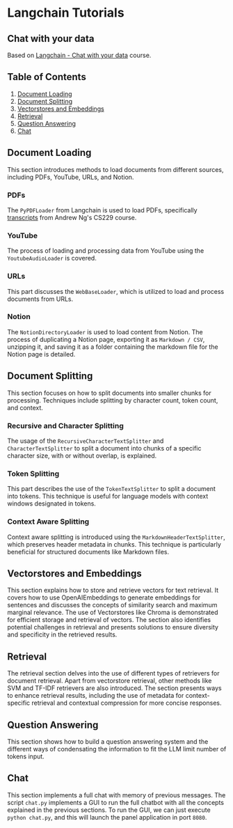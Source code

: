 # Langchain Tutorials

## Chat with your data

Based on [Langchain - Chat with your data](https://learn.deeplearning.ai/langchain-chat-with-your-data) course. 

## Table of Contents

1. [Document Loading](#document-loading)
2. [Document Splitting](#document-splitting)
3. [Vectorstores and Embeddings](#vectorstores-and-embeddings)
4. [Retrieval](#retrieval)
5. [Question Answering](#question-answering)
6. [Chat](#chat)


## Document Loading

This section introduces methods to load documents from different sources, including PDFs, YouTube, URLs, and Notion.

### PDFs
The `PyPDFLoader` from Langchain is used to load PDFs, specifically [transcripts](https://see.stanford.edu/materials/aimlcs229/transcripts/MachineLearning-Lecture01.pdf) from Andrew Ng's CS229 course.

### YouTube
The process of loading and processing data from YouTube using the `YoutubeAudioLoader` is covered.

### URLs
This part discusses the `WebBaseLoader`, which is utilized to load and process documents from URLs.

### Notion
The `NotionDirectoryLoader` is used to load content from Notion. The process of duplicating a Notion page, exporting it as `Markdown / CSV`, unzipping it, and saving it as a folder containing the markdown file for the Notion page is detailed.

## Document Splitting

This section focuses on how to split documents into smaller chunks for processing. Techniques include splitting by character count, token count, and context.

### Recursive and Character Splitting
The usage of the `RecursiveCharacterTextSplitter` and `CharacterTextSplitter` to split a document into chunks of a specific character size, with or without overlap, is explained.

### Token Splitting
This part describes the use of the `TokenTextSplitter` to split a document into tokens. This technique is useful for language models with context windows designated in tokens.

### Context Aware Splitting
Context aware splitting is introduced using the `MarkdownHeaderTextSplitter`, which preserves header metadata in chunks. This technique is particularly beneficial for structured documents like Markdown files.

## Vectorstores and Embeddings

This section explains how to store and retrieve vectors for text retrieval. It covers how to use OpenAIEmbeddings to generate embeddings for sentences and discusses the concepts of similarity search and maximum marginal relevance. The use of Vectorstores like Chroma is demonstrated for efficient storage and retrieval of vectors. The section also identifies potential challenges in retrieval and presents solutions to ensure diversity and specificity in the retrieved results.

## Retrieval

The retrieval section delves into the use of different types of retrievers for document retrieval. Apart from vectorstore retrieval, other methods like SVM and TF-IDF retrievers are also introduced. The section presents ways to enhance retrieval results, including the use of metadata for context-specific retrieval and contextual compression for more concise responses.

## Question Answering

This section shows how to build a question answering system and the different ways of condensating the information to fit the LLM limit number of tokens input.

## Chat

This section implements a full chat with memory of previous messages. The script `chat.py` implements a GUI to run the full chatbot with all the concepts explained in the previous sections. To run the GUI, we can just execute `python chat.py`, and this will launch the panel application in port `8080`.